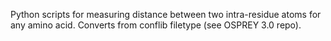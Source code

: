 Python scripts for measuring distance between two intra-residue atoms for any amino acid. Converts from conflib filetype (see OSPREY 3.0 repo).
